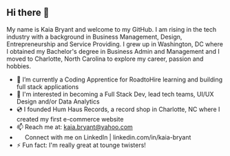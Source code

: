 ## Hi there 👋

My name is Kaia Bryant and welcome to my GitHub. I am rising in the tech industry with a background in Business Management, Design, Entrepreneurship and Service Providing.
I grew up in Washington, DC where I obtained my Bachelor's degree in Business Admin and Management and I moved to Charlotte, North Carolina to explore my career, passion and hobbies.

- 🌱 I’m currently a Coding Apprentice for RoadtoHire learning and building full stack applications
- 🧠 I'm interested in becoming a Full Stack Dev, lead tech teams, UI/UX Design and/or Data Analytics
- 💿 I founded Hum Haus Records, a record shop in Charlotte, NC where I created my first e-commerce website
- 📫 Reach me at: kaia.bryant@yahoo.com 
- [<img src="https://upload.wikimedia.org/wikipedia/commons/thumb/c/ca/LinkedIn_logo_initials.png/960px-LinkedIn_logo_initials.png" width="15"/>](https://www.linkedin.com/in/kaia-bryant/)   Connect with me on LinkedIn | linkedin.com/in/kaia-bryant
- ⚡ Fun fact: I'm really great at tounge twisters!




